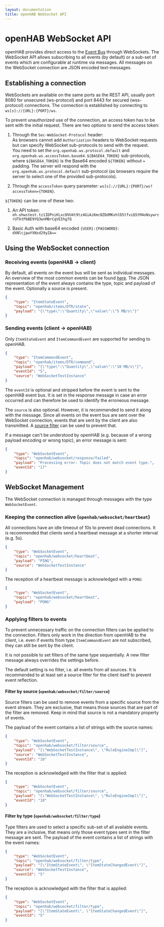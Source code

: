 ```yaml
---
layout: documentation
title: openHAB WebSocket API
---
```


# openHAB WebSocket API

openHAB provides direct access to the [Event Bus](../developer/utils/events.html) through WebSockets.
The WebSocket API allows subscribing to all events (by default) or a sub-set of events which are configurable at runtime via messages.
All messages on the WebSocket connection are JSON encoded text-messages.

## Establishing a connection

WebSockets are available on the same ports as the REST API, usually port 8080 for unsecured (ws-protocol) and port 8443 for secured (wss-protocol) connections.
The connection is established by connecting to `ws[s]://{URL}:{PORT}/ws`.

To prevent unauthorized use of the connection, an access token has to be sent with the initial request.
There are two options to send the access token:

1. Through the `Sec-WebSocket-Protocol` header:<br>
  As browsers cannot add `Authorization` headers to WebSocket requests but can specify WebSocket sub-protocols to send with the request.<br>
  You need to set the `org.openhab.ws.protocol.default` and `org.openhab.ws.accessToken.base64.${BASE64_TOKEN}` sub-protocols, where `${BASE64_TOKEN}` is the Base64 encoded `${TOKEN}` without `=` padding.
  The server will respond with the `org.openhab.ws.protocol.default` sub-protocol (as browsers require the server to select one of the provided sub-protocols).<br>

1. Through the `accessToken` query parameter: `ws[s]://{URL}:{PORT}/ws?accessToken={TOKEN}`.

`${TOKEN}` can be one of these two:

1. An API token: `oh.ohwstest.tz1IDPniKLxc0VU4t9tz4GiAiKmc0ZDdMKxhlD5tfviQStM4oNsywrcrUTktPbBE9YQ3wnMBrCqVEIhg7Q`

1. Basic Auth with base64 encoded `{USER}:{PASSWORD}`: `dXNlcjpwYXNzd29yZA==`

## Using the WebSocket connection

### Receiving events (openHAB -> client)

By default, all events on the event bus will be sent as individual messages.
An overview of the most common events can be found [here](../developer/utils/events.html#the-core-events).
The JSON representation of the event always contains the type, topic and payload of the event.
Optionally a source is present.

```json
{
    "type": "ItemStateEvent",
    "topic": "openhab/items/DTR/state",
    "payload": "{\"type\":\"Quantity\",\"value\":\"5 MB/s\"}"
}
```

### Sending events (client -> openHAB)

Only `ItemStateEvent` and `ItemCommandEvent` are supported for sending to openHAB.

```json
{
    "type": "ItemCommandEvent",
    "topic": "openhab/items/DTR/command",
    "payload": "{\"type\":\"Quantity\",\"value\":\"10 MB/s\"}",
    "eventId": "5",
    "source": "WebSocketTestInstance"
}
```

The `eventId` is optional and stripped before the event is sent to the openHAB event bus.
It is set in the response message in case an error occurred and can therefore be used to identify the erroneous message.

The `source` is also optional.
However, it is recommended to send it along with the message.
Since all events on the event bus are sent over the WebSocket connection, events that are sent by the client are also transmitted.
A [source filter](#filter-by-source-openhabwebsocketfiltersource) can be used to prevent that.

If a message can't be understood by openHAB (e.g. because of a wrong payload encoding or wrong topic), an error message is sent:

```json
{
    "type": "WebSocketEvent",
    "topic": "openhab/websocket/response/failed",
    "payload": "Processing error: Topic does not match event type.",
    "eventId": "17"
}
```

## WebSocket Management

The WebSocket connection is managed through messages with the type `WebSocketEvent`.

### Keeping the connection alive (`openhab/websocket/heartbeat`)

All connections have an idle timeout of 10s to prevent dead connections.
It is recommended that clients send a heartbeat message at a shorter interval (e.g. 5s).

```json
{
    "type": "WebSocketEvent",
    "topic": "openhab/websocket/heartbeat",
    "payload": "PING",
    "source": "WebSocketTestInstance"
}
```

The reception of a heartbeat message is acknowledged with a `PONG`:

```json
{
    "type": "WebSocketEvent",
    "topic": "openhab/websocket/heartbeat",
    "payload": "PONG"
}
```

### Applying filters to events

To prevent unnecessary traffic on the connection filters can be applied to the connection.
Filters only work in the direction from openHAB to the client, i.e. even if events from type `ItemCommandEvent` are not subscribed, they can still be sent by the client.

It is not possible to set filters of the same type sequentially.
A new filter message always overrides the settings before.

The default setting is no filter, i.e. all events from all sources.
It is recommended to at least set a source filter for the client itself to prevent event reflection.

#### Filter by source (`openhab/websocket/filter/source`)

Source filters can be used to remove events from a specific source from the event stream.
They are exclusive, that means those sources that are part of the filter are removed.
Keep in mind that source is not a mandatory property of events.

The payload of the event contains a list of strings with the source names:

```json
{
    "type": "WebSocketEvent",
    "topic": "openhab/websocket/filter/source",
    "payload": "[\"WebSocketTestInstance\", \"RuleEngineImpl\"]",
    "source": "WebSocketTestInstance",
    "eventId": "10"
}
```

The reception is acknowledged with the filter that is applied:

```json
{
    "type": "WebSocketEvent",
    "topic": "openhab/websocket/filter/source",
    "payload": "[\"WebSocketTestInstance\", \"RuleEngineImpl\"]",
    "eventId": "10"
}
```

#### Filter by type (`openhab/websocket/filter/type`)

Type filters are used to select a specific sub-set of all available events.
They are a inclusive, that means only those event types sent in the filter message are sent.
The payload of the event contains a list of strings with the event names:

```json
{
    "type": "WebSocketEvent",
    "topic": "openhab/websocket/filter/type",
    "payload": "[\"ItemStateEvent\", \"ItemStateChangedEvent\"]",
    "source": "WebSocketTestInstance",
    "eventId": "5"
}
```

The reception is acknowledged with the filter that is applied:

```json
{
    "type": "WebSocketEvent",
    "topic": "openhab/websocket/filter/type",
    "payload": "[\"ItemStateEvent\", \"ItemStateChangedEvent\"]",
    "eventId": "5"
}
```
